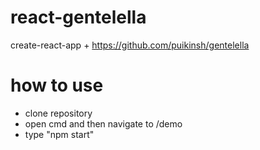 # react-gentelella
create-react-app + https://github.com/puikinsh/gentelella

# how to use
- clone repository
- open cmd and then navigate to /demo
- type "npm start"

